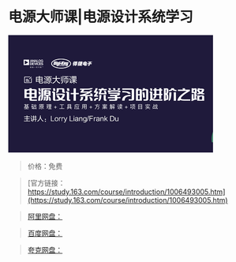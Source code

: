 # 电源大师课|电源设计系统学习

![img](../../../assets/study163/free/3ccd577e82fc4cc9b69d4efff20f7b90.png)

> 价格：免费

> [官方链接：https://study.163.com/course/introduction/1006493005.htm](https://study.163.com/course/introduction/1006493005.htm)

> [阿里网盘：]()

> [百度网盘：]()

> [夸克网盘：]()
